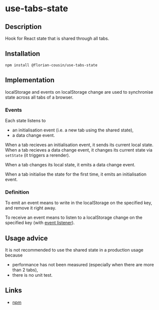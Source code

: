 # use-tabs-state

## Description

Hook for React state that is shared through all tabs.

## Installation

`npm install @florian-cousin/use-tabs-state`

## Implementation

localStorage and events on localStorage change are used to synchronise state across all tabs of a browser.

### Events

Each state listens to

- an initialisation event (i.e. a new tab using the shared state),
- a data change event.

When a tab recieves an initialisation event, it sends its current local state.
When a tab recieves a data change event, it changes its current state via `setState` (it triggers a rerender).

When a tab changes its local state, it emits a data change event.

When a tab initialise the state for the first time, it emits an initialisation event.

### Definition

To emit an event means to write in the localStorage on the specified key, and remove it right away.

To receive an event means to listen to a localStorage change on the specified key (with [event listener](https://developer.mozilla.org/en-US/docs/Web/API/Window/storage_event)).

## Usage advice

It is not recommended to use the shared state in a production usage because

- performance has not been measured (especially when there are more than 2 tabs),
- there is no unit test.

## Links

- [npm](https://www.npmjs.com/package/@florian-cousin/use-tabs-state)
